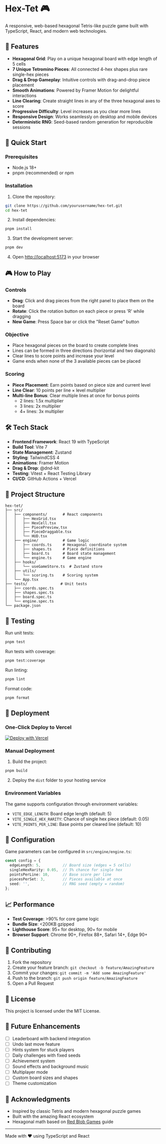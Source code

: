 # Hex-Tet 🎮

A responsive, web-based hexagonal Tetris-like puzzle game built with TypeScript, React, and modern web technologies.

## 🎯 Features

- **Hexagonal Grid**: Play on a unique hexagonal board with edge length of 5 cells
- **7 Unique Tetromino Pieces**: All connected 4-hex shapes plus rare single-hex pieces
- **Drag & Drop Gameplay**: Intuitive controls with drag-and-drop piece placement
- **Smooth Animations**: Powered by Framer Motion for delightful interactions
- **Line Clearing**: Create straight lines in any of the three hexagonal axes to score
- **Progressive Difficulty**: Level increases as you clear more lines
- **Responsive Design**: Works seamlessly on desktop and mobile devices
- **Deterministic RNG**: Seed-based random generation for reproducible sessions

## 🚀 Quick Start

### Prerequisites

- Node.js 18+ 
- pnpm (recommended) or npm

### Installation

1. Clone the repository:
```bash
git clone https://github.com/yourusername/hex-tet.git
cd hex-tet
```

2. Install dependencies:
```bash
pnpm install
```

3. Start the development server:
```bash
pnpm dev
```

4. Open [http://localhost:5173](http://localhost:5173) in your browser

## 🎮 How to Play

### Controls

- **Drag**: Click and drag pieces from the right panel to place them on the board
- **Rotate**: Click the rotation button on each piece or press 'R' while dragging
- **New Game**: Press Space bar or click the "Reset Game" button

### Objective

- Place hexagonal pieces on the board to create complete lines
- Lines can be formed in three directions (horizontal and two diagonals)
- Clear lines to score points and increase your level
- Game ends when none of the 3 available pieces can be placed

### Scoring

- **Piece Placement**: Earn points based on piece size and current level
- **Line Clear**: 10 points per line × level multiplier
- **Multi-line Bonus**: Clear multiple lines at once for bonus points
  - 2 lines: 1.5x multiplier
  - 3 lines: 2x multiplier
  - 4+ lines: 3x multiplier

## 🛠️ Tech Stack

- **Frontend Framework**: React 19 with TypeScript
- **Build Tool**: Vite 7
- **State Management**: Zustand
- **Styling**: TailwindCSS 4
- **Animations**: Framer Motion
- **Drag & Drop**: @dnd-kit
- **Testing**: Vitest + React Testing Library
- **CI/CD**: GitHub Actions + Vercel

## 📁 Project Structure

```
hex-tet/
├── src/
│   ├── components/       # React components
│   │   ├── HexGrid.tsx
│   │   ├── HexCell.tsx
│   │   ├── PiecePreview.tsx
│   │   ├── PieceDraggable.tsx
│   │   └── HUD.tsx
│   ├── engine/           # Game logic
│   │   ├── coords.ts     # Hexagonal coordinate system
│   │   ├── shapes.ts     # Piece definitions
│   │   ├── board.ts      # Board state management
│   │   └── engine.ts     # Game engine
│   ├── hooks/           
│   │   └── useGameStore.ts  # Zustand store
│   ├── utils/
│   │   └── scoring.ts    # Scoring system
│   └── App.tsx
├── tests/               # Unit tests
│   ├── coords.spec.ts
│   ├── shapes.spec.ts
│   ├── board.spec.ts
│   └── engine.spec.ts
└── package.json
```

## 🧪 Testing

Run unit tests:
```bash
pnpm test
```

Run tests with coverage:
```bash
pnpm test:coverage
```

Run linting:
```bash
pnpm lint
```

Format code:
```bash
pnpm format
```

## 🚢 Deployment

### One-Click Deploy to Vercel

[![Deploy with Vercel](https://vercel.com/button)](https://vercel.com/new/clone?repository-url=https://github.com/yourusername/hex-tet)

### Manual Deployment

1. Build the project:
```bash
pnpm build
```

2. Deploy the `dist` folder to your hosting service

### Environment Variables

The game supports configuration through environment variables:

- `VITE_EDGE_LENGTH`: Board edge length (default: 5)
- `VITE_SINGLE_HEX_RARITY`: Chance of single hex piece (default: 0.05)
- `VITE_POINTS_PER_LINE`: Base points per cleared line (default: 10)

## 🔧 Configuration

Game parameters can be configured in `src/engine/engine.ts`:

```typescript
const config = {
  edgeLength: 5,          // Board size (edges = 5 cells)
  singleHexRarity: 0.05,  // 5% chance for single hex
  pointsPerLine: 10,      // Base score per line
  piecesPerSet: 3,        // Pieces available at once
  seed: '',               // RNG seed (empty = random)
};
```

## 📈 Performance

- **Test Coverage**: >90% for core game logic
- **Bundle Size**: <200KB gzipped
- **Lighthouse Score**: 95+ for desktop, 90+ for mobile
- **Browser Support**: Chrome 90+, Firefox 88+, Safari 14+, Edge 90+

## 🤝 Contributing

1. Fork the repository
2. Create your feature branch: `git checkout -b feature/AmazingFeature`
3. Commit your changes: `git commit -m 'Add some AmazingFeature'`
4. Push to the branch: `git push origin feature/AmazingFeature`
5. Open a Pull Request

## 📜 License

This project is licensed under the MIT License.

## 🎯 Future Enhancements

- [ ] Leaderboard with backend integration
- [ ] Undo last move feature
- [ ] Hints system for stuck players
- [ ] Daily challenges with fixed seeds
- [ ] Achievement system
- [ ] Sound effects and background music
- [ ] Multiplayer mode
- [ ] Custom board sizes and shapes
- [ ] Theme customization

## 🙏 Acknowledgments

- Inspired by classic Tetris and modern hexagonal puzzle games
- Built with the amazing React ecosystem
- Hexagonal math based on [Red Blob Games](https://www.redblobgames.com/grids/hexagons/) guide

---

Made with ❤️ using TypeScript and React